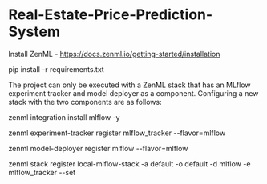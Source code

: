 # Real-Estate-Price-Prediction-System

Install ZenML - https://docs.zenml.io/getting-started/installation 

pip install -r requirements.txt


The project can only be executed with a ZenML stack that has an MLflow experiment tracker and model deployer as a component. Configuring a new stack with the two components are as follows:

zenml integration install mlflow -y

zenml experiment-tracker register mlflow_tracker --flavor=mlflow

zenml model-deployer register mlflow --flavor=mlflow

zenml stack register local-mlflow-stack -a default -o default -d mlflow -e mlflow_tracker --set
